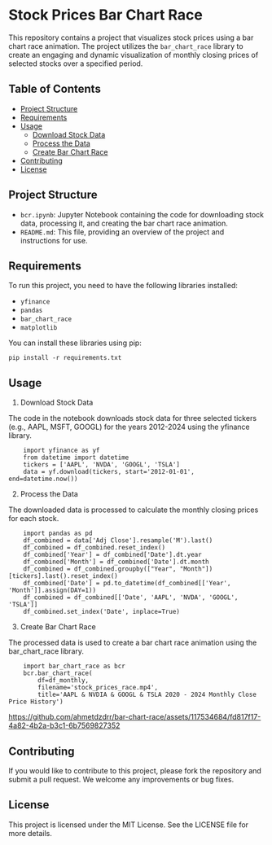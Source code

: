 # Stock Prices Bar Chart Race

This repository contains a project that visualizes stock prices using a bar chart race animation. The project utilizes the `bar_chart_race` library to create an engaging and dynamic visualization of monthly closing prices of selected stocks over a specified period.

## Table of Contents

- [Project Structure](#project-structure)
- [Requirements](#requirements)
- [Usage](#usage)
  - [Download Stock Data](#download-stock-data)
  - [Process the Data](#process-the-data)
  - [Create Bar Chart Race](#create-bar-chart-race)
- [Contributing](#contributing)
- [License](#license)

## Project Structure

- `bcr.ipynb`: Jupyter Notebook containing the code for downloading stock data, processing it, and creating the bar chart race animation.
- `README.md`: This file, providing an overview of the project and instructions for use.

## Requirements

To run this project, you need to have the following libraries installed:

- `yfinance`
- `pandas`
- `bar_chart_race`
- `matplotlib`

You can install these libraries using pip:

    pip install -r requirements.txt

## Usage

1. Download Stock Data
   
The code in the notebook downloads stock data for three selected tickers (e.g., AAPL, MSFT, GOOGL) for the years 2012-2024 using the yfinance library.


        import yfinance as yf
        from datetime import datetime
        tickers = ['AAPL', 'NVDA', 'GOOGL', 'TSLA']
        data = yf.download(tickers, start='2012-01-01', end=datetime.now())

2. Process the Data

The downloaded data is processed to calculate the monthly closing prices for each stock.

        import pandas as pd
        df_combined = data['Adj Close'].resample('M').last()
        df_combined = df_combined.reset_index()
        df_combined['Year'] = df_combined['Date'].dt.year
        df_combined['Month'] = df_combined['Date'].dt.month
        df_combined = df_combined.groupby(["Year", "Month"])[tickers].last().reset_index()
        df_combined['Date'] = pd.to_datetime(df_combined[['Year', 'Month']].assign(DAY=1))
        df_combined = df_combined[['Date', 'AAPL', 'NVDA', 'GOOGL', 'TSLA']]
        df_combined.set_index('Date', inplace=True)

3. Create Bar Chart Race
   
The processed data is used to create a bar chart race animation using the bar_chart_race library.

        import bar_chart_race as bcr
        bcr.bar_chart_race(
            df=df_monthly,
            filename='stock_prices_race.mp4',
            title='AAPL & NVDIA & GOOGL & TSLA 2020 - 2024 Monthly Close Price History')




https://github.com/ahmetdzdrr/bar-chart-race/assets/117534684/fd817f17-4a82-4b2a-b3c1-6b7569827352





## Contributing

If you would like to contribute to this project, please fork the repository and submit a pull request. We welcome any improvements or bug fixes.

## License

This project is licensed under the MIT License. See the LICENSE file for more details.
